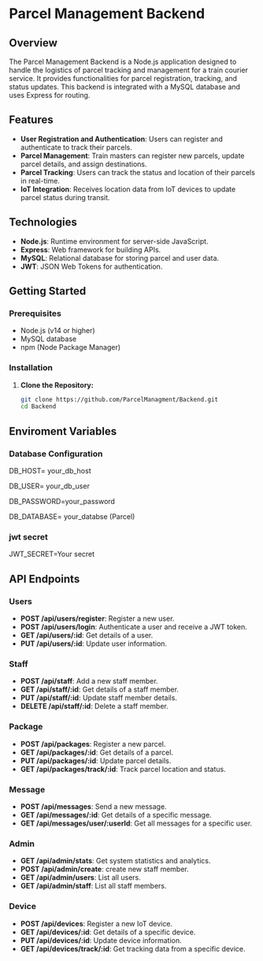 # Parcel Management Backend

## Overview

The Parcel Management Backend is a Node.js application designed to handle the logistics of parcel tracking and management for a train courier service. It provides functionalities for parcel registration, tracking, and status updates. This backend is integrated with a MySQL database and uses Express for routing.

## Features

- **User Registration and Authentication**: Users can register and authenticate to track their parcels.
- **Parcel Management**: Train masters can register new parcels, update parcel details, and assign destinations.
- **Parcel Tracking**: Users can track the status and location of their parcels in real-time.
- **IoT Integration**: Receives location data from IoT devices to update parcel status during transit.

## Technologies

- **Node.js**: Runtime environment for server-side JavaScript.
- **Express**: Web framework for building APIs.
- **MySQL**: Relational database for storing parcel and user data.
- **JWT**: JSON Web Tokens for authentication.


## Getting Started

### Prerequisites

- Node.js (v14 or higher)
- MySQL database
- npm (Node Package Manager)

### Installation

1. **Clone the Repository:**

   ```bash
   git clone https://github.com/ParcelManagment/Backend.git
   cd Backend


## Enviroment Variables

### Database Configuration
DB_HOST= your_db_host

DB_USER= your_db_user 

DB_PASSWORD=your_password

DB_DATABASE= your_databse (Parcel)


### jwt secret
JWT_SECRET=Your secret


## API Endpoints

### Users

- **POST /api/users/register**: Register a new user.
- **POST /api/users/login**: Authenticate a user and receive a JWT token.
- **GET /api/users/:id**: Get details of a user.
- **PUT /api/users/:id**: Update user information.

### Staff

- **POST /api/staff**: Add a new staff member.
- **GET /api/staff/:id**: Get details of a staff member.
- **PUT /api/staff/:id**: Update staff member details.
- **DELETE /api/staff/:id**: Delete a staff member.

### Package

- **POST /api/packages**: Register a new parcel.
- **GET /api/packages/:id**: Get details of a parcel.
- **PUT /api/packages/:id**: Update parcel details.
- **GET /api/packages/track/:id**: Track parcel location and status.

### Message

- **POST /api/messages**: Send a new message.
- **GET /api/messages/:id**: Get details of a specific message.
- **GET /api/messages/user/:userId**: Get all messages for a specific user.

### Admin

- **GET /api/admin/stats**: Get system statistics and analytics.
- **POST /api/admin/create**: create new staff member.
- **GET /api/admin/users**: List all users.
- **GET /api/admin/staff**: List all staff members.

### Device

- **POST /api/devices**: Register a new IoT device.
- **GET /api/devices/:id**: Get details of a specific device.
- **PUT /api/devices/:id**: Update device information.
- **GET /api/devices/track/:id**: Get tracking data from a specific device.
